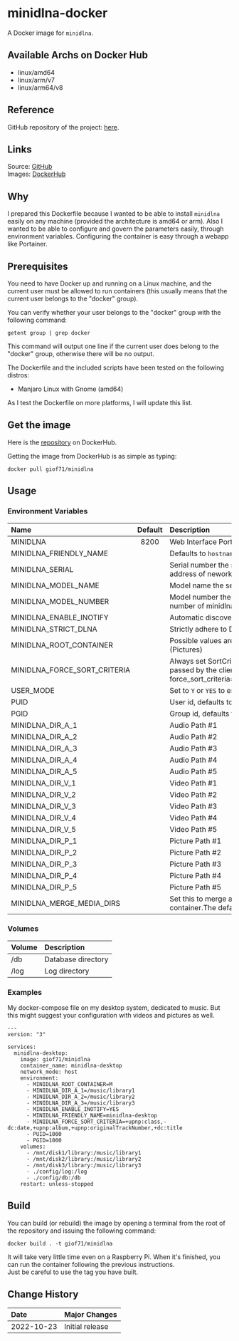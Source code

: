 # minidlna-docker

A Docker image for `minidlna`.

## Available Archs on Docker Hub

- linux/amd64
- linux/arm/v7
- linux/arm64/v8

## Reference

GitHub repository of the project: [here](https://github.com/azatoth/minidlna).
## Links

Source: [GitHub](https://github.com/giof71/minidlna-docker)  
Images: [DockerHub](https://hub.docker.com/r/giof71/minidlna)

## Why

I prepared this Dockerfile because I wanted to be able to install `minidlna` easily on any machine (provided the architecture is amd64 or arm). Also I wanted to be able to configure and govern the parameters easily, through environment variables. Configuring the container is easy through a webapp like Portainer.

## Prerequisites

You need to have Docker up and running on a Linux machine, and the current user must be allowed to run containers (this usually means that the current user belongs to the "docker" group).

You can verify whether your user belongs to the "docker" group with the following command:

`getent group | grep docker`

This command will output one line if the current user does belong to the "docker" group, otherwise there will be no output.

The Dockerfile and the included scripts have been tested on the following distros:

- Manjaro Linux with Gnome (amd64)

As I test the Dockerfile on more platforms, I will update this list.

## Get the image

Here is the [repository](https://hub.docker.com/repository/docker/giof71/minidlna) on DockerHub.

Getting the image from DockerHub is as simple as typing:

`docker pull giof71/minidlna`

## Usage

### Environment Variables

Name|Default|Description
:---|:---:|:---
MINIDLNA|8200|Web Interface Port
MINIDLNA_FRIENDLY_NAME||Defaults to `hostname: username`
MINIDLNA_SERIAL||Serial number the server reports to clients. Defaults to the MAC address of nework interface
MINIDLNA_MODEL_NAME||Model name the server reports to clients
MINIDLNA_MODEL_NUMBER||Model number the server reports to clients. Defaults to the version number of minidlna.
MINIDLNA_ENABLE_INOTIFY||Automatic discovery of new files in the media_dir directory
MINIDLNA_STRICT_DLNA||Strictly adhere to DLNA standards
MINIDLNA_ROOT_CONTAINER||Possible values are `.` (Default), `B` (Browse), `M` (Music), `V` (Vidoes), `P` (Pictures)
MINIDLNA_FORCE_SORT_CRITERIA||Always set SortCriteria to this value, regardless of the SortCriteria passed by the client e.g. force_sort_criteria=+upnp:class,+upnp:originalTrackNumber,+dc:title
USER_MODE||Set to `Y` or `YES` to enable user mode
PUID||User id, defaults to `1000`
PGID||Group id, defaults to `1000`
MINIDLNA_DIR_A_1||Audio Path #1
MINIDLNA_DIR_A_2||Audio Path #2
MINIDLNA_DIR_A_3||Audio Path #3
MINIDLNA_DIR_A_4||Audio Path #4
MINIDLNA_DIR_A_5||Audio Path #5
MINIDLNA_DIR_V_1||Video Path #1
MINIDLNA_DIR_V_2||Video Path #2
MINIDLNA_DIR_V_3||Video Path #3
MINIDLNA_DIR_V_4||Video Path #4
MINIDLNA_DIR_V_5||Video Path #5
MINIDLNA_DIR_P_1||Picture Path #1
MINIDLNA_DIR_P_2||Picture Path #2
MINIDLNA_DIR_P_3||Picture Path #3
MINIDLNA_DIR_P_4||Picture Path #4
MINIDLNA_DIR_P_5||Picture Path #5
MINIDLNA_MERGE_MEDIA_DIRS||Set this to merge all media_dir base contents into the root container.The default is no.

### Volumes

Volume|Description
:---|:---
/db|Database directory
/log|Log directory

### Examples

My docker-compose file on my desktop system, dedicated to music. But this might suggest your configuration with videos and pictures as well.

```text
---
version: "3"

services:
  minidlna-desktop:
    image: giof71/minidlna
    container_name: minidlna-desktop
    network_mode: host
    environment:
      - MINIDLNA_ROOT_CONTAINER=M
      - MINIDLNA_DIR_A_1=/music/library1
      - MINIDLNA_DIR_A_2=/music/library2
      - MINIDLNA_DIR_A_3=/music/library3
      - MINIDLNA_ENABLE_INOTIFY=YES
      - MINIDLNA_FRIENDLY_NAME=minidlna-desktop
      - MINIDLNA_FORCE_SORT_CRITERIA=+upnp:class,-dc:date,+upnp:album,+upnp:originalTrackNumber,+dc:title
      - PUID=1000
      - PGID=1000
    volumes:
      - /mnt/disk1/library:/music/library1
      - /mnt/disk2/library:/music/library2
      - /mnt/disk3/library:/music/library3
      - ./config/log:/log
      - ./config/db:/db
    restart: unless-stopped
```

## Build

You can build (or rebuild) the image by opening a terminal from the root of the repository and issuing the following command:

`docker build . -t giof71/minidlna`

It will take very little time even on a Raspberry Pi. When it's finished, you can run the container following the previous instructions.  
Just be careful to use the tag you have built.

## Change History

Date|Major Changes
:---|:---
2022-10-23|Initial release
